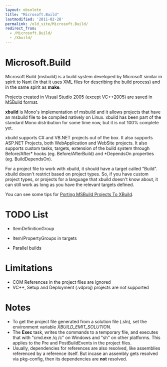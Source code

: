 ```yaml
---
layout: obsolete
title: "Microsoft.Build"
lastmodified: '2011-02-28'
permalink: /old_site/Microsoft.Build/
redirect_from:
  - /Microsoft.Build/
  - /Xbuild/
---
```


Microsoft.Build
===============

Microsoft Build (msbuild) is a build system developed by Microsoft similar in spirit to Nant (in that it uses XML files for describing the build process) and in the same spirit as **make**.

Projects created in Visual Studio 2005 (except VC++2005) are saved in MSBuild format.

**xbuild** is Mono's implementation of msbuild and it allows projects that have an msbuild file to be compiled natively on Linux. xbuild has been part of the standard Mono distribution for some time now, but it is not 100% complete yet.

xbuild supports C\# and VB.NET projects out of the box. It also supports ASP.NET Projects, both WebApplication and WebSite projects. It also supports custom tasks, targets, extension of the build system through Before/After\* hooks (eg. Before/AfterBuild) and \*DependsOn properties (eg. BuildDependsOn).

For a project file to work with xbuild, it should have a target called "Build". xbuild doesn't restrict based on project types. So, if you have custom project types, or projects for a language that xbuild doesn't know about, it can still work as long as you have the relevant targets defined.

You can see some tips for [Porting MSBuild Projects To XBuild]({{site.github.url}}/old_site/Porting_MSBuild_Projects_To_XBuild "Porting MSBuild Projects To XBuild").

TODO List
=========

-   ItemDefinitionGroup
-   Item/PropertyGroups in targets

-   Parallel builds

Limitations
===========

-   COM References in the project files are ignored
-   VC++, Setup and Deployment (.vdproj) projects are not supported

Notes
=====

-   To get the project file generated from a solution file (.sln), set the environment variable *XBUILD\_EMIT\_SOLUTION*.
-   The **Exec** task, writes the commands to a temporary file, and executes that with "cmd.exe /q /c" on Windows and "sh" on other platforms. This applies to the Pre and PostBuildEvents in the project files.
-   Usually, dependencies for references are also resolved, like assemblies referenced by a reference itself. But incase an assembly gets resolved via pkg-config, then its dependencies are **not** resolved.


